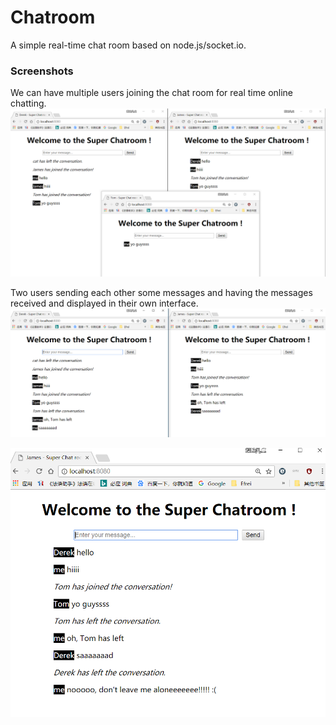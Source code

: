 # Chatroom
A simple real-time chat room based on node.js/socket.io.


### Screenshots
We can have multiple users joining the chat room for real time online chatting.
![Screenshot](screenshot/1.png)

Two users sending each other some messages and having the messages received and displayed in their own interface.
![Screenshot](screenshot/2.png)


![Screenshot](screenshot/3.png)
